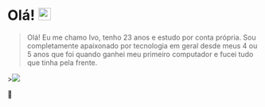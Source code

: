 # Olá! <img src="https://media.giphy.com/media/hvRJCLFzcasrR4ia7z/giphy.gif" width="25px">
> Olá! Eu me chamo Ivo, tenho 23 anos e estudo por conta própria.
Sou completamente apaixonado por tecnologia em geral desde meus 4 ou 5 anos que foi quando ganhei meu primeiro computador e fucei tudo que tinha pela frente.
<!-->><a href="https://www.linkedin.com/in/clsivo" target="_blank"><img src="https://img.shields.io/badge/-LinkedIn-%230077B5?style=for-the-badge&logo=linkedin&logoColor=white" target="_blank"></a> 
<!--<a href="https://instagram.com/clsivo" target="_blank"><img src="https://img.shields.io/badge/-Instagram-%23E4405F?style=for-the-badge&logo=instagram&logoColor=white" target="_blank"></a>
<!-- EM CONSTRUÇÃO
<a href = "mailto:contato@clsivo.com"><img src="https://img.shields.io/badge/-MAIL-%23333?style=for-the-badge&logo=gmail&logoColor=white" target="_blank"></a> 
-->

<!--### Linguagens:
</div>
<div style="display: inline_block">
  <a href="https://github.com/clsivo">
  <img align="center" height="30" width="40" src="https://raw.githubusercontent.com/devicons/devicon/master/icons/html5/html5-original.svg">
  <img align="center" height="30" width="40" src="https://raw.githubusercontent.com/devicons/devicon/master/icons/css3/css3-original.svg">
  <img align="center" height="30" width="40" src="https://raw.githubusercontent.com/devicons/devicon/master/icons/javascript/javascript-plain.svg">
  <img align="center" height="30" width="40" src="https://raw.githubusercontent.com/devicons/devicon/master/icons/react/react-original.svg">
  <img align="center" height="30" width="40" src="https://raw.githubusercontent.com/devicons/devicon/master/icons/python/python-original.svg">
</div><br>

## Meus status

![Github stats](https://github-readme-stats.vercel.app/api?username=clsivo&show_icons=true&hide_border=true&theme=dark)
<!-- ![Github langs](https://github-readme-stats.vercel.app/api/top-langs/?username=clsivo&hide=html&layout=compact&langs_count=8&theme=dark) -->

🤍
